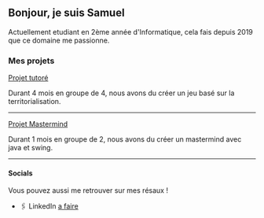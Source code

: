 ## Bonjour, je suis Samuel

Actuellement etudiant en 2ème année d'Informatique, cela fais depuis 2019 que ce domaine me passionne.

### Mes projets

[Projet tutoré](https://github.com/SamuelMarsault/Projet_tutore)

Durant 4 mois en groupe de 4, nous avons du créer un jeu basé sur la territorialisation.

---

[Projet Mastermind](https://github.com/SamuelMarsault/Mastermind)

Durant 1 mois en groupe de 2, nous avons du créer un mastermind avec java et swing.

---

#### Socials

Vous pouvez aussi me retrouver sur mes résaux !

- 🖇️ LinkedIn [a faire](lien)
